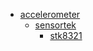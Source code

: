 * [accelerometer](/accelerometer)
  * [sensortek](/accelerometer/sensortek)
    * [stk8321](accelerometer/sensortek/stk8321)
